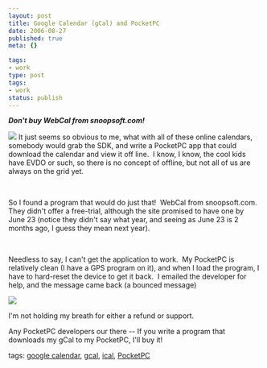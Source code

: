 ```yaml
---
layout: post
title: Google Calendar (gCal) and PocketPC
date: 2006-08-27
published: true
meta: {}

tags:
- work
type: post
tags:
- work
status: publish
---
```



_**Don't buy WebCal from snoopsoft.com!**_



[![](http://blog.andyeick.com/content/binary/WindowsLiveWriter/GoogleCalendargCalandPocketPC_F04E/gcalSample_thumb2.jpg)](http://blog.andyeick.com/content/binary/WindowsLiveWriter/GoogleCalendargCalandPocketPC_F04E/gcalSample4.jpg) It just seems so obvious to me, what with all of these online calendars, somebody would grab the SDK, and write a PocketPC app that could download the calendar and view it off line.  I know, I know, the cool kids have EVDO or such, so there is no concept of offline, but not all of us are always on the grid yet.



 



So I found a program that would do just that!  WebCal from snoopsoft.com.  They didn't offer a free-trial, although the site promised to have one by June 23 (notice they didn't say what year, and seeing as June 23 is 2 months ago, I guess they mean next year).



 



Needless to say, I can't get the application to work.  My PocketPC is relatively clean (I have a GPS program on it), and when I load the program, I have to hard-reset the device to get it back.  I emailed the developer for help, and the message came back (a bounced message)



[![](http://blog.andyeick.com/content/binary/WindowsLiveWriter/GoogleCalendargCalandPocketPC_F04E/snoopsoftEmail_thumb2.png)](http://blog.andyeick.com/content/binary/WindowsLiveWriter/GoogleCalendargCalandPocketPC_F04E/snoopsoftEmail6.png)



I'm not holding my breath for either a refund or support.



Any PocketPC developers our there -- If you write a program that downloads my gCal to my PocketPC, I'll buy it!



tags: [google calendar](http://technorati.com/tag/google+calendar), [gcal](http://technorati.com/tag/gcal), [ical](http://technorati.com/tag/ical), [PocketPC](http://technorati.com/tag/pocketpc)

